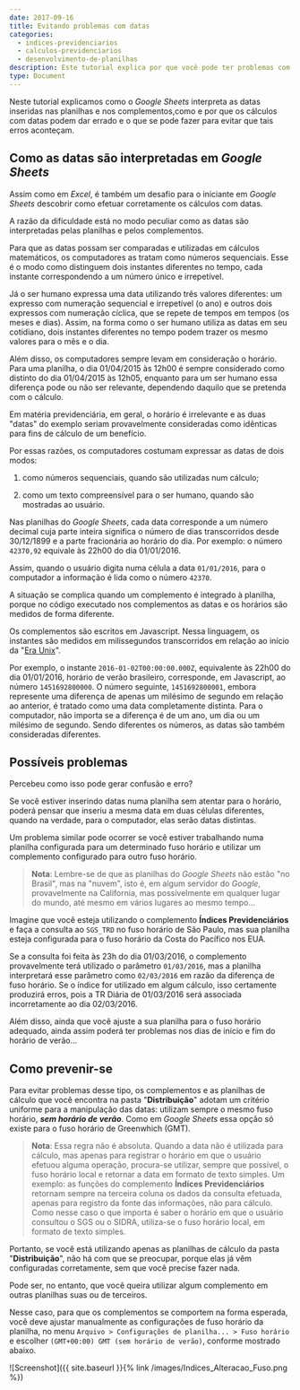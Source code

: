 ```yaml
---
date: 2017-09-16
title: Evitando problemas com datas
categories:
  - indices-previdenciarios
  - calculos-previdenciarios
  - desenvolvimento-de-planilhas
description: Este tutorial explica por que você pode ter problemas com as datas em Google Sheets e o que fazer. para prevenir-se
type: Document
---
```

Neste tutorial explicamos como o *Google Sheets* interpreta as datas inseridas nas planilhas e nos complementos,como e por que os cálculos com datas podem dar errado e o que se pode fazer para evitar que tais erros aconteçam.

## Como as datas são interpretadas em *Google Sheets*

Assim como em *Excel*, é também um desafio para o iniciante em *Google Sheets* descobrir como efetuar corretamente os cálculos com datas.

A razão da dificuldade está no modo peculiar como as datas são interpretadas pelas planilhas e pelos complementos. 

Para que as datas possam ser comparadas e utilizadas em cálculos matemáticos, os computadores as tratam como números sequenciais. Esse é o modo como distinguem dois instantes diferentes no tempo, cada instante correspondendo a um número único e irrepetível.

Já o ser humano expressa uma data utilizando três valores diferentes: um expresso com numeração sequencial e irrepetível (o ano) e outros dois expressos com numeração cíclica, que se repete de tempos em tempos (os meses e dias). Assim, na forma como o ser humano utiliza as datas em seu cotidiano, dois instantes diferentes no tempo podem trazer os mesmo valores para o mês e o dia.

Além disso, os computadores sempre levam em consideração o horário. Para uma planilha, o dia 01/04/2015 às 12h00 é sempre considerado como distinto do dia 01/04/2015 às 12h05, enquanto para um ser humano essa diferença pode ou não ser relevante, dependendo daquilo que se pretenda com o cálculo. 

Em matéria previdenciária, em geral, o horário é irrelevante e as duas "datas" do exemplo seriam provavelmente consideradas como idênticas para fins de cálculo de um benefício.

Por essas razões, os computadores costumam expressar as datas de dois modos:

1) como números sequenciais, quando são utilizadas num cálculo;

2) como um texto compreensível para o ser humano, quando são mostradas ao usuário.

Nas planilhas do *Google Sheets*, cada data corresponde a um número decimal cuja parte inteira significa o número de dias transcorridos desde 30/12/1899 e a parte fracionária ao horário do dia. Por exemplo: o número `42370,92` equivale às 22h00 do dia 01/01/2016. 

Assim, quando o usuário digita numa célula a data `01/01/2016`, para o computador a informação é lida como o número `42370`.

A situação se complica quando um complemento é integrado à planilha, porque no código executado nos complementos as datas e os horários são medidos de forma diferente.

Os complementos são escritos em Javascript. Nessa linguagem, os instantes são medidos em milissegundos transcorridos em relação ao início da "[Era Unix](https://pt.wikipedia.org/wiki/Era_Unix)".

Por exemplo, o instante `2016-01-02T00:00:00.000Z`, equivalente às 22h00 do dia 01/01/2016, horário de verão brasileiro, corresponde, em Javascript, ao número `1451692800000`. O número seguinte, `1451692800001`, embora represente uma diferença de apenas um milésimo de segundo em relação ao anterior, é tratado como uma data completamente distinta. Para o computador, não importa se a diferença é de um ano, um dia ou um milésimo de segundo. Sendo diferentes os números, as datas são também consideradas diferentes.

## Possíveis problemas

Percebeu como isso pode gerar confusão e erro?

Se você estiver inserindo datas numa planilha sem atentar para o horário, poderá pensar que inseriu a mesma data em duas células diferentes, quando na verdade, para o computador, elas serão datas distintas.

Um problema similar pode ocorrer se você estiver trabalhando numa planilha configurada para um determinado fuso horário e utilizar um complemento configurado para outro fuso horário.

> **Nota**: Lembre-se de que as planilhas do *Google Sheets* não estão "no Brasil", mas na "nuvem", isto é, em algum servidor do *Google*, provavelmente na California, mas possivelmente em qualquer lugar do mundo, até mesmo em vários lugares ao mesmo tempo...

Imagine que você esteja utilizando o complemento **Índices Previdenciários** e faça a consulta ao `SGS_TRD` no fuso horário de São Paulo, mas sua planilha esteja configurada para o fuso horário da Costa do Pacífico nos EUA.

Se a consulta foi feita às 23h do dia 01/03/2016, o complemento provavelmente terá utilizado o parâmetro `01/03/2016`, mas a planilha interpretará esse parâmetro como `02/03/2016` em razão da diferença de fuso horário. Se o índice for utilizado em algum cálculo, isso certamente produzirá erros, pois a TR Diária de 01/03/2016 será associada incorretamente ao dia 02/03/2016.

Além disso, ainda que você ajuste a sua planilha para o fuso horário adequado, ainda assim poderá ter problemas nos dias de início e fim do horário de verão...

## Como prevenir-se

Para evitar problemas desse tipo, os complementos e as planilhas de cálculo que você encontra na pasta "**Distribuição**" adotam um critério uniforme para a manipulação das datas: utilizam sempre o mesmo fuso horário, **_sem horário de verão_**. Como em *Google Sheets* essa opção só existe para o fuso horário de Greenwhich (GMT).

> **Nota**: Essa regra não é absoluta. Quando a data não é utilizada para cálculo, mas apenas para registrar o horário em que o usuário efetuou alguma operação, procura-se utilizar, sempre que possível, o fuso horário local e retornar a data em formato de texto simples. Um exemplo: as funções do complemento **Índices Previdenciários** retornam sempre na terceira coluna os dados da consulta efetuada, apenas para registro da fonte das informações, não para cálculo. Como nesse caso o que importa é saber o horário em que o usuário consultou o SGS ou o SIDRA, utiliza-se o fuso horário local, em formato de texto simples.

Portanto, se você está utilizando apenas as planilhas de cálculo da pasta "**Distribuição**", não há com que se preocupar, porque elas já vêm configuradas corretamente, sem que você precise fazer nada.

Pode ser, no entanto, que você queira utilizar algum complemento em outras planilhas suas ou de terceiros.

Nesse caso, para que os complementos se comportem na forma esperada, você deve ajustar manualmente as configurações de fuso horário da planilha, no menu `Arquivo > Configurações de planilha... > Fuso horário` e escolher `(GMT+00:00) GMT (sem horário de verão)`, conforme mostrado abaixo.

![Screenshot]({{ site.baseurl }}{% link /images/Indices_Alteracao_Fuso.png %})